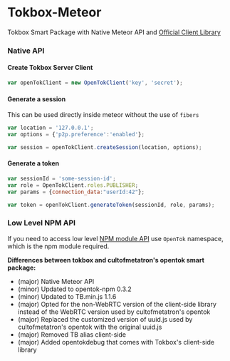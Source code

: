 Tokbox-Meteor
==============

Tokbox Smart Package with Native Meteor API and [Official Client Library](http://static.opentok.com/v1.1/js/TB.min.js)

### Native API

#### Create Tokbox Server Client

~~~ js
var openTokClient = new OpenTokClient('key', 'secret');
~~~

#### Generate a session

This can be used directly inside meteor without the use of `fibers`
~~~ js
var location = '127.0.0.1';
var options = {'p2p.preference':'enabled'};

var session = openTokClient.createSession(location, options);
~~~

#### Generate a token 

~~~ js
var sessionId = 'some-session-id';
var role = OpenTokClient.roles.PUBLISHER;
var params = {connection_data:"userId:42"};

var token = openTokClient.generateToken(sessionId, role, params);
~~~

### Low Level NPM API

If you need to access low level [NPM module API](https://github.com/opentok/opentok-node) use `OpenTok` namespace, which is the npm module required.


**Differences between tokbox and cultofmetatron's opentok smart package:**

  + (major) Native Meteor API
  + (minor) Updated to opentok-npm 0.3.2
  + (minor) Updated to TB.min.js 1.1.6
  + (major) Opted for the non-WebRTC version of the client-side library instead of the WebRTC version used by cultofmetatron's opentok
  + (major) Replaced the customized version of uuid.js used by cultofmetatron's opentok with the original uuid.js
  + (major) Removed TB alias client-side
  + (major) Added opentokdebug that comes with Tokbox's client-side library